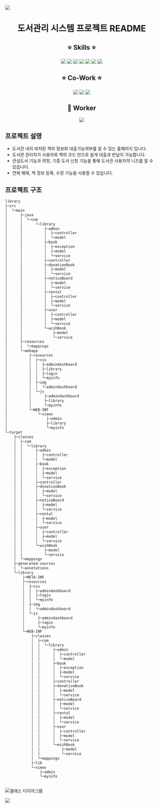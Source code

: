 <img src="https://capsule-render.vercel.app/api?type=waving&color=a6a6df&height=150&section=header" />
<div align="center">
  
# 도서관리 시스템 프로젝트 README
  
## :star: Skills :star:

<img src="https://img.shields.io/badge/Spring-6DB33F?style=for-the-badge&logo=spring&logoColor=white"/>
<img src="https://img.shields.io/badge/JavaScript-F7DF1E?style=for-the-badge&logo=JavaScript&logoColor=white"/>
<img src="https://img.shields.io/badge/CSS-239120?&style=for-the-badge&logo=css3&logoColor=white"/>
<img src="https://img.shields.io/badge/HTML-239120?style=for-the-badge&logo=html5&logoColor=white"/>
<img src="https://img.shields.io/badge/Amazon_AWS-232F3E?style=for-the-badge&logo=amazon-aws&logoColor=white"/>
<img src="https://img.shields.io/badge/MySQL-005C84?style=for-the-badge&logo=mysql&logoColor=white"/>
<img src="https://img.shields.io/badge/IntelliJ_IDEA-000000.svg?style=for-the-badge&logo=intellij-idea&logoColor=white"/>	

## :star: Co-Work :star:

<img src="https://img.shields.io/badge/GitHub-100000?style=for-the-badge&logo=github&logoColor=white"/>
<img src="https://img.shields.io/badge/Notion-000000?style=for-the-badge&logo=notion&logoColor=white"/>
<img src="https://img.shields.io/badge/Figma-F24E1E?style=for-the-badge&logo=figma&logoColor=white"/>

## :construction_worker: Worker

<a href="https://github.com/lsngmin/library/graphs/contributors">
  <img src="https://contrib.rocks/image?repo=lsngmin/library" />
</a>
</div>

## 프로젝트 설명
* 도서관 내의 비치된 책의 정보와 대출가능여부를 알 수 있는 홈페이지 입니다.
* 도서관 관리자가 사용자와 책의 코드 만으로 쉽게 대출과 반납이 가능합니다.
* 관심도서 기능과 희망, 기증 도서 신청 기능을 통해 도서관 사용자의 니즈를 알 수 있습니다.
* 연체 해제, 책 정보 등록, 수정 기능을 사용할 수 있습니다.

## 프로젝트 구조

```bash
library
├─src
│  └─main
│      ├─java
│      │  └─com
│      │      └─library
│      │          ├─admin
│      │          │  ├─controller
│      │          │  └─model
│      │          ├─book
│      │          │  ├─exception
│      │          │  ├─model
│      │          │  └─service
│      │          ├─controller
│      │          ├─donationBook
│      │          │  ├─model
│      │          │  └─service
│      │          ├─noticeBoard
│      │          │  ├─model
│      │          │  └─service
│      │          ├─rental
│      │          │  ├─controller
│      │          │  ├─model
│      │          │  └─service
│      │          ├─user
│      │          │  ├─controller
│      │          │  ├─model
│      │          │  └─service
│      │          └─wishBook
│      │              ├─model
│      │              └─service
│      ├─resources
│      │  └─mappings
│      └─webapp
│          ├─resources
│          │  ├─css
│          │  │  ├─admindashboard
│          │  │  ├─library
│          │  │  ├─login
│          │  │  └─myinfo
│          │  ├─img
│          │  │  └─admindashboard
│          │  └─js
│          │      ├─admindashboard
│          │      ├─library
│          │      └─myinfo
│          └─WEB-INF
│              └─views
│                  ├─admin
│                  ├─library
│                  └─myinfo
└─target
    ├─classes
    │  ├─com
    │  │  └─library
    │  │      ├─admin
    │  │      │  ├─controller
    │  │      │  └─model
    │  │      ├─book
    │  │      │  ├─exception
    │  │      │  ├─model
    │  │      │  └─service
    │  │      ├─controller
    │  │      ├─donationBook
    │  │      │  ├─model
    │  │      │  └─service
    │  │      ├─noticeBoard
    │  │      │  ├─model
    │  │      │  └─service
    │  │      ├─rental
    │  │      │  ├─model
    │  │      │  └─service
    │  │      ├─user
    │  │      │  ├─controller
    │  │      │  ├─model
    │  │      │  └─service
    │  │      └─wishBook
    │  │          ├─model
    │  │          └─service
    │  └─mappings
    ├─generated-sources
    │  └─annotations
    └─library
        ├─META-INF
        ├─resources
        │  ├─css
        │  │  ├─admindashboard
        │  │  ├─login
        │  │  └─myinfo
        │  ├─img
        │  │  └─admindashboard
        │  └─js
        │      ├─admindashboard
        │      ├─login
        │      └─myinfo
        └─WEB-INF
            ├─classes
            │  ├─com
            │  │  └─library
            │  │      ├─admin
            │  │      │  ├─controller
            │  │      │  └─model
            │  │      ├─book
            │  │      │  ├─exception
            │  │      │  ├─model
            │  │      │  └─service
            │  │      ├─controller
            │  │      ├─donationBook
            │  │      │  ├─model
            │  │      │  └─service
            │  │      ├─noticeBoard
            │  │      │  ├─model
            │  │      │  └─service
            │  │      ├─rental
            │  │      │  ├─model
            │  │      │  └─service
            │  │      ├─user
            │  │      │  ├─controller
            │  │      │  ├─model
            │  │      │  └─service
            │  │      └─wishBook
            │  │          ├─model
            │  │          └─service
            │  └─mappings
            ├─lib
            └─views
                ├─admin
                └─myinfo
                
```

![클래스 다이어그램](https://github.com/user-attachments/assets/9287ef19-7222-48a4-83f3-4d8fde6d6a7a)

<img src="https://capsule-render.vercel.app/api?type=waving&color=a6a6df&height=150&section=footer" />


